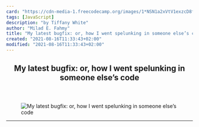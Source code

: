 ```yaml
---
card: "https://cdn-media-1.freecodecamp.org/images/1*NSN1a2xVtV1exzcD8fpzhA.jpeg"
tags: [JavaScript]
description: "by Tiffany White"
author: "Milad E. Fahmy"
title: "My latest bugfix: or, how I went spelunking in someone else’s code"
created: "2021-08-16T11:33:43+02:00"
modified: "2021-08-16T11:33:43+02:00"
---
```

<div class="site-wrapper">
<main id="site-main" class="site-main outer">
<div class="inner">
<article class="post-full post tag-javascript tag-react tag-debugging tag-technology tag-programming ">
<header class="post-full-header">
<h1 class="post-full-title">My latest bugfix: or, how I went spelunking in someone else’s code</h1>
</header>
<figure class="post-full-image">
<picture>
<source media="(max-width: 700px)" sizes="1px" srcset="data:image/gif;base64,R0lGODlhAQABAIAAAAAAAP///yH5BAEAAAAALAAAAAABAAEAAAIBRAA7 1w">
<source media="(min-width: 701px)" sizes="(max-width: 800px) 400px,
(max-width: 1170px) 700px,
1400px" srcset="https://cdn-media-1.freecodecamp.org/images/1*NSN1a2xVtV1exzcD8fpzhA.jpeg 300w,
https://cdn-media-1.freecodecamp.org/images/1*NSN1a2xVtV1exzcD8fpzhA.jpeg 600w,
https://cdn-media-1.freecodecamp.org/images/1*NSN1a2xVtV1exzcD8fpzhA.jpeg 1000w,
https://cdn-media-1.freecodecamp.org/images/1*NSN1a2xVtV1exzcD8fpzhA.jpeg 2000w">
<img onerror="this.style.display='none'" src="https://cdn-media-1.freecodecamp.org/images/1*NSN1a2xVtV1exzcD8fpzhA.jpeg" alt="My latest bugfix: or, how I went spelunking in someone else’s code">
</picture>
</figure>
<section class="post-full-content">
<div class="post-content medium-migrated-article">
</div>
<hr>
</section>
</article>
</div>
</main>
</div>
<!-- Google Tag Manager (noscript) -->
<!-- End Google Tag Manager (noscript) -->
